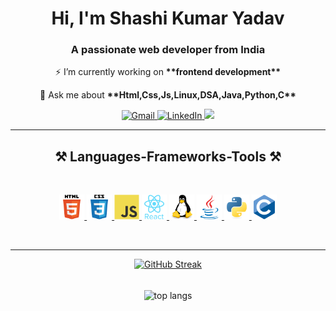 <h1 align="center">Hi, I'm Shashi Kumar Yadav</h1>
    <h3 align="center">A passionate web developer from India</h3>
    <div align ="center">
        <p>⚡ I’m currently working on <strong>**frontend development**</strong></p>
        <p>💬 Ask me about <strong>**Html,Css,Js,Linux,DSA,Java,Python,C**</strong></p>
        </div>
        <div align ="center">
        <a href="mailto:sky593499@gmail.com" class="badge">
            <img src="https://img.shields.io/badge/Gmail-333333?style=for-the-badge&logo=gmail&logoColor=red" alt="Gmail">
        </a>
        <a href="https://www.linkedin.com/in/skyy4" target="_blank" class="badge">
            <img src="https://img.shields.io/badge/LinkedIn-0077B5?style=for-the-badge&logo=linkedin&logoColor=white" alt="LinkedIn">
        </a>
             <a href="https://skyy4.netlify.app/" target="_blank">
     <img src="https://img.shields.io/badge/Portfolio-FF5722?style=for-the-badge&logo=todoist&logoColor=white" target="_blank" /> <!-- sqlite, safari, google-chrome are other good icon options -->
  </a>
    </div>
    <hr>
    <h2 align="center">⚒️ Languages-Frameworks-Tools ⚒️</h2>
    <br>
    <div align="center">
    
<a href="https://www.w3.org/html/" target="_blank" rel="noreferrer"> <img src="https://raw.githubusercontent.com/devicons/devicon/master/icons/html5/html5-original-wordmark.svg" alt="html5" width="40" height="40"/> </a>
            <a href="https://www.w3schools.com/css/" target="_blank" rel="noreferrer"> <img src="https://raw.githubusercontent.com/devicons/devicon/master/icons/css3/css3-original-wordmark.svg" alt="css3" width="40" height="40"/> 
            <a href="https://developer.mozilla.org/en-US/docs/Web/JavaScript" target="_blank" rel="noreferrer"> <img src="https://raw.githubusercontent.com/devicons/devicon/master/icons/javascript/javascript-original.svg" alt="javascript" width="40" height="40"/>
            <a href="https://reactjs.org/" target="_blank" rel="noreferrer"> <img src="https://raw.githubusercontent.com/devicons/devicon/master/icons/react/react-original-wordmark.svg" alt="react" width="40" height="40"/> </a> 
            <a href="https://www.linux.org/" target="_blank" rel="noreferrer"> <img src="https://raw.githubusercontent.com/devicons/devicon/master/icons/linux/linux-original.svg" alt="linux" width="40" height="40"/> </a>
            <a href="https://www.w3schools.com/java/" target="_blank" rel="noreferrer"> <img src="https://raw.githubusercontent.com/devicons/devicon/master/icons/java/java-original.svg" alt="Python"
                width="40" height="40"/> </a>
            <a href="https://www.python.org/about/gettingstarted/" target="_blank" rel="noreferrer"> <img src="https://raw.githubusercontent.com/devicons/devicon/master/icons/python/python-original.svg" alt="Python"
                        width="40" height="40"/> </a>
                        <a href="https://www.cprogramming.com/" target="_blank" rel="noreferrer"> <img src="https://raw.githubusercontent.com/devicons/devicon/master/icons/c/c-original.svg" alt="c"
                            width="40" height="40"/> </a>
    </div>
    <br/>
    <hr>
    <div align="center">
        [![GitHub Streak](https://github-readme-streak-stats-salesp07.vercel.app?user=skyy4&theme=holi-theme&hide_border=true&border_radius=50&mode=weekly)](https://git.io/streak-stats)
 <!--     <img width=390 src="https://github-readme-stats-salesp07.vercel.app/api?username=skyy4&count_private=true&show_icons=true&theme=react&rank_icon=github&border_radius=10" alt="readme stats" /> --> 
 <br/>
        <img width=325 align="center" src="https://github-readme-stats-salesp07.vercel.app/api/top-langs/?username=skyy4&hide=HTML&langs_count=8&layout=compact&theme=react&border_radius=10&size_weight=0.5&count_weight=0.5&exclude_repo=github-readme-stats" alt="top langs" />
    </div>

    

